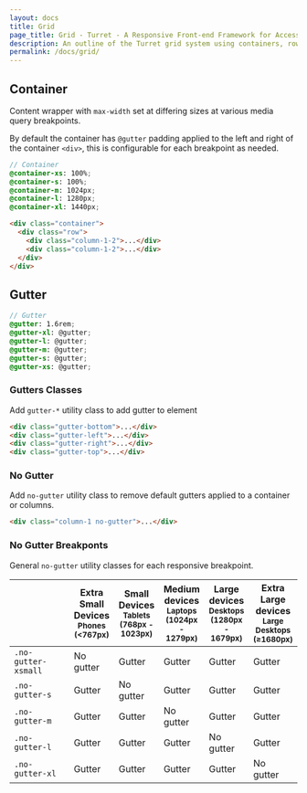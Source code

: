 ```yaml
---
layout: docs
title: Grid
page_title: Grid - Turret - A Responsive Front-end Framework for Accessible and Semantic Websites
description: An outline of the Turret grid system using containers, rows and gutters. Includes a demonstration of the 12 column grid system with columns, nested columns, offsets, and push/pull examples.
permalink: /docs/grid/
---
```


## Container

Content wrapper with `max-width` set at differing sizes at various media query breakpoints.

By default the container has `@gutter` padding applied to the left and right of the container `<div>`, this is configurable for each breakpoint as needed.

```scss
// Container
@container-xs: 100%;
@container-s: 100%;
@container-m: 1024px;
@container-l: 1280px;
@container-xl: 1440px;
```

```html
<div class="container">
  <div class="row">
    <div class="column-1-2">...</div>
    <div class="column-1-2">...</div>
  </div>
</div>
```

## Gutter

```scss
// Gutter
@gutter: 1.6rem;
@gutter-xl: @gutter;
@gutter-l: @gutter;
@gutter-m: @gutter;
@gutter-s: @gutter;
@gutter-xs: @gutter;
```

### Gutters Classes

Add `gutter-*` utility class to add gutter to element

```html
<div class="gutter-bottom">...</div>
<div class="gutter-left">...</div>
<div class="gutter-right">...</div>
<div class="gutter-top">...</div>
```

### No Gutter

Add `no-gutter` utility class to remove default gutters applied to a container or columns.

```html
<div class="column-1 no-gutter">...</div>
```

### No Gutter Breakponts

General `no-gutter` utility classes for each responsive breakpoint.

<div class="table-responsive">
  <table>
    <thead>
      <tr>
        <th width="25%"></th>
        <th width="15%">Extra Small Devices<br><small>Phones (&lt;767px)</small></th>
        <th width="15%">Small Devices<br><small>Tablets (768px - 1023px)</small></th>
        <th width="15%">Medium devices<br><small>Laptops (1024px - 1279px)</small></th>
        <th width="15%">Large devices<br><small>Desktops (1280px - 1679px)</small></th>
        <th width="15%">Extra Large devices<br><small>Large Desktops (≥1680px)</small></th>
      </tr>
    </thead>
    <tbody>
      <tr>
        <td><code>.no-gutter-xsmall</code></td>
        <td class="is-hidden">No gutter</td>
        <td class="is-visible">Gutter</td>
        <td class="is-visible">Gutter</td>
        <td class="is-visible">Gutter</td>
        <td class="is-visible">Gutter</td>
      </tr>
      <tr>
        <td><code>.no-gutter-s</code></td>
        <td class="is-visible">Gutter</td>
        <td class="is-hidden">No gutter</td>
        <td class="is-visible">Gutter</td>
        <td class="is-visible">Gutter</td>
        <td class="is-visible">Gutter</td>
      </tr>
      <tr>
        <td><code>.no-gutter-m</code></td>
        <td class="is-visible">Gutter</td>
        <td class="is-visible">Gutter</td>
        <td class="is-hidden">No gutter</td>
        <td class="is-visible">Gutter</td>
        <td class="is-visible">Gutter</td>
      </tr>
      <tr>
        <td><code>.no-gutter-l</code></td>
        <td class="is-visible">Gutter</td>
        <td class="is-visible">Gutter</td>
        <td class="is-visible">Gutter</td>
        <td class="is-hidden">No gutter</td>
        <td class="is-visible">Gutter</td>
      </tr>
      <tr>
        <td><code>.no-gutter-xl</code></td>
        <td class="is-visible">Gutter</td>
        <td class="is-visible">Gutter</td>
        <td class="is-visible">Gutter</td>
        <td class="is-visible">Gutter</td>
        <td class="is-hidden">No gutter</td>
      </tr>
    </tbody>
  </table>
</div>